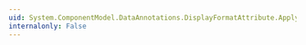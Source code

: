 ```yaml
---
uid: System.ComponentModel.DataAnnotations.DisplayFormatAttribute.ApplyFormatInEditMode
internalonly: False
---
```

